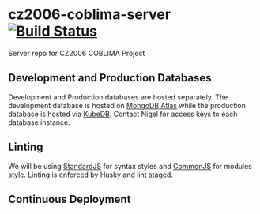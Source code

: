 # cz2006-coblima-server [![Build Status](http://35.240.188.10:8080/buildStatus/icon?job=coblima-server)](http://34.87.46.94:8080/job/coblima-server/)

Server repo for CZ2006 COBLIMA Project

## Development and Production Databases

Development and Production databases are hosted separately. The development database is hosted on [MongoDB Atlas](https://www.mongodb.com/cloud/atlas) while the production database is hosted via [KubeDB](https://kubedb.com/). Contact Nigel for access keys to each database instance.

## Linting

We will be using [StandardJS](https://standardjs.com/) for syntax styles and [CommonJS](https://requirejs.org/docs/commonjs.html) for modules style. Linting is enforced by [Husky](https://github.com/typicode/husky) and [lint staged](https://github.com/okonet/lint-staged).

## Continuous Deployment
